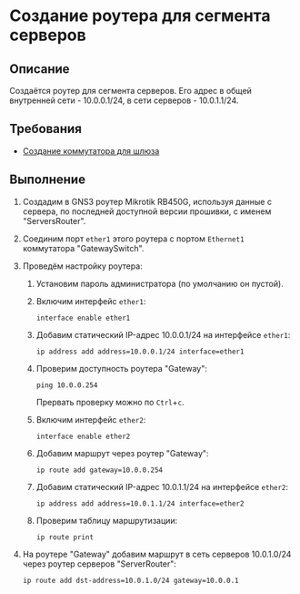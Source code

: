# Создание роутера для сегмента серверов

## Описание

Создаётся роутер для сегмента серверов. Его адрес в общей внутренней сети - 10.0.0.1/24, в сети серверов - 10.0.1.1/24.

## Требования

* [Создание коммутатора для шлюза](gateway-switch.md)

## Выполнение

1. Создадим в GNS3 роутер Mikrotik RB450G, используя данные с сервера, по последней доступной версии прошивки, с именем "ServersRouter".
2. Соединим порт `ether1` этого роутера с портом `Ethernet1` коммутатора "GatewaySwitch".
3. Проведём настройку роутера:

    1) Установим пароль администратора (по умолчанию он пустой).
    2) Включим интерфейс `ether1`:

        ```mikrotik
        interface enable ether1
        ```

    3) Добавим статический IP-адрес 10.0.0.1/24 на интерфейсе `ether1`:

        ```mikrotik
        ip address add address=10.0.0.1/24 interface=ether1
        ```

    4) Проверим доступность роутера "Gateway":

        ```mikrotik
        ping 10.0.0.254
        ```

        Прервать проверку можно по `Ctrl`+`c`.  

    5) Включим интерфейс `ether2`:

        ```mikrotik
        interface enable ether2
        ```

    6) Добавим маршрут через роутер "Gateway":

        ```mikrotik
        ip route add gateway=10.0.0.254
        ```

    7) Добавим статический IP-адрес 10.0.1.1/24 на интерфейсе `ether2`:

        ```mikrotik
        ip address add address=10.0.1.1/24 interface=ether2
        ```

    8) Проверим таблицу маршрутизации:

        ```mikrotik
        ip route print
        ```

4. На роутере "Gateway" добавим маршрут в сеть серверов 10.0.1.0/24 через роутер серверов "ServerRouter":

    ```mikrotik
    ip route add dst-address=10.0.1.0/24 gateway=10.0.0.1
    ```
